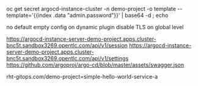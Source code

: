 oc get secret argocd-instance-cluster -n demo-project -o template --template='{{index .data "admin.password"}}' | base64 -d ; echo

no default empty config on dynamic plugin
disable TLS on global level


https://argocd-instance-server-demo-project.apps.cluster-bnc5t.sandbox3269.opentlc.com/api/v1/session
https://argocd-instance-server-demo-project.apps.cluster-bnc5t.sandbox3269.opentlc.com/api/v1/settings
https://github.com/argoproj/argo-cd/blob/master/assets/swagger.json



rht-gitops.com/demo-project=simple-hello-world-service-a